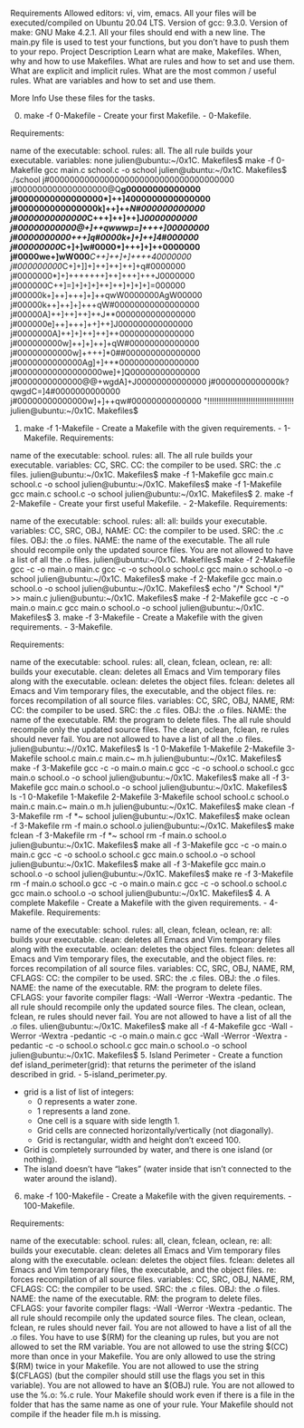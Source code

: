 
Requirements
Allowed editors: vi, vim, emacs.
All your files will be executed/compiled on Ubuntu 20.04 LTS.
Version of gcc: 9.3.0.
Version of make: GNU Make 4.2.1.
All your files should end with a new line.
The main.py file is used to test your functions, but you don’t have to push them to your repo.
Project Description
Learn what are make, Makefiles. When, why and how to use Makefiles. What are rules and how to set and use them. What are explicit and implicit rules. What are the most common / useful rules. What are variables and how to set and use them.

More Info
Use these files for the tasks.

0. make -f 0-Makefile - Create your first Makefile. -  0-Makefile.

Requirements:

name of the executable: school.
rules: all.
The all rule builds your executable.
variables: none
julien@ubuntu:~/0x1C. Makefiles$ make -f 0-Makefile 
gcc main.c school.c -o school
julien@ubuntu:~/0x1C. Makefiles$ ./school 
j#0000000000000000000000000000000000000
j#000000000000000000@Q**g00000000000000
j#0000000000000000*]++]4000000000000000
j#000000000000000k]++]++*N#000000000000
j#0000000000000*C+++]++]++]J*0000000000
j#00000000000@+]++qwwwp=]++++]*00000000
j#0000000000*+++]q#0000k+]+]++]4#000000
j#00000000*C+]+]w#0000*]+++]+]++0000000
j#0000we+]wW000***C++]++]+]++++40000000
j#000000000*C+]+]]+]++]++]++]+q#0000000
j#0000000*]+]+++++++]++]+++]+++J0000000
j#000000C++]=]+]+]+]++]++]+]+]+]=000000
j#00000k+]++]+++]+]++qwW0000000AgW00000
j#00000k++]++]+]+++qW#00000000000000000
j#00000A]++]++]++]++J**0000000000000000
j#000000e]++]+++]++]++]J000000000000000
j#0000000A]++]+]++]++]++000000000000000
j#000000000w]++]+]++]+qW#00000000000000
j#00000000000w]++++]*0##000000000000000
j#0000000000000Ag]+]++*0000000000000000
j#00000000000000000we]+]Q00000000000000
j#0000000000000@@+wgdA]+J00000000000000
j#0000000000000k?qwgdC=]4#0000000000000
j#00000000000000w]+]++qw#00000000000000
"!!!!!!!!!!!!!!!!!!!!!!!!!!!!!!!!!!!!!!
julien@ubuntu:~/0x1C. Makefiles$ 
1. make -f 1-Makefile - Create a Makefile with the given requirements. - 1-Makefile. Requirements:

name of the executable: school.
rules: all.
The all rule builds your executable.
variables: CC, SRC.
CC: the compiler to be used.
SRC: the .c files.
julien@ubuntu:~/0x1C. Makefiles$ make -f 1-Makefile
gcc main.c school.c -o school
julien@ubuntu:~/0x1C. Makefiles$ make -f 1-Makefile
gcc main.c school.c -o school
julien@ubuntu:~/0x1C. Makefiles$
2. make -f 2-Makefile - Create your first useful Makefile. - 2-Makefile. Requirements:

name of the executable: school.
rules: all:
all: builds your executable.
variables: CC, SRC, OBJ, NAME:
CC: the compiler to be used.
SRC: the .c files.
OBJ: the .o files.
NAME: the name of the executable.
The all rule should recompile only the updated source files.
You are not allowed to have a list of all the .o files.
julien@ubuntu:~/0x1C. Makefiles$ make -f 2-Makefile
gcc    -c -o main.o main.c
gcc    -c -o school.o school.c
gcc main.o school.o -o school
julien@ubuntu:~/0x1C. Makefiles$ make -f 2-Makefile
gcc main.o school.o -o school
julien@ubuntu:~/0x1C. Makefiles$ echo "/* School */" >> main.c
julien@ubuntu:~/0x1C. Makefiles$ make -f 2-Makefile
gcc    -c -o main.o main.c
gcc main.o school.o -o school
julien@ubuntu:~/0x1C. Makefiles$ 
3. make -f 3-Makefile - Create a Makefile with the given requirements. - 3-Makefile.

Requirements:

name of the executable: school.
rules: all, clean, fclean, oclean, re:
all: builds your executable.
clean: deletes all Emacs and Vim temporary files along with the executable.
oclean: deletes the object files.
fclean: deletes all Emacs and Vim temporary files, the executable, and the object files.
re: forces recompilation of all source files.
variables: CC, SRC, OBJ, NAME, RM:
CC: the compiler to be used.
SRC: the .c files.
OBJ: the .o files.
NAME: the name of the executable.
RM: the program to delete files.
The all rule should recompile only the updated source files.
The clean, oclean, fclean, re rules should never fail.
You are not allowed to have a list of all the .o files.
julien@ubuntu:~//0x1C. Makefiles$ ls -1
0-Makefile
1-Makefile
2-Makefile
3-Makefile
school.c
main.c
main.c~
m.h
julien@ubuntu:~/0x1C. Makefiles$ make -f 3-Makefile
gcc    -c -o main.o main.c
gcc    -c -o school.o school.c
gcc main.o school.o -o school
julien@ubuntu:~/0x1C. Makefiles$ make all -f 3-Makefile
gcc main.o school.o -o school
julien@ubuntu:~/0x1C. Makefiles$ ls -1
0-Makefile
1-Makefile
2-Makefile
3-Makefile
school
school.c
school.o
main.c
main.c~
main.o
m.h
julien@ubuntu:~/0x1C. Makefiles$ make clean -f 3-Makefile 
rm -f *~ school
julien@ubuntu:~/0x1C. Makefiles$ make oclean -f 3-Makefile 
rm -f main.o school.o
julien@ubuntu:~/0x1C. Makefiles$ make fclean -f 3-Makefile 
rm -f *~ school
rm -f main.o school.o
julien@ubuntu:~/0x1C. Makefiles$ make all -f 3-Makefile
gcc    -c -o main.o main.c
gcc    -c -o school.o school.c
gcc main.o school.o -o school
julien@ubuntu:~/0x1C. Makefiles$ make all -f 3-Makefile
gcc main.o school.o -o school
julien@ubuntu:~/0x1C. Makefiles$ make re -f 3-Makefile
rm -f main.o school.o
gcc    -c -o main.o main.c
gcc    -c -o school.o school.c
gcc main.o school.o -o school
julien@ubuntu:~/0x1C. Makefiles$ 
4. A complete Makefile - Create a Makefile with the given requirements. - 4-Makefile. Requirements:

name of the executable: school.
rules: all, clean, fclean, oclean, re:
all: builds your executable.
clean: deletes all Emacs and Vim temporary files along with the executable.
oclean: deletes the object files.
fclean: deletes all Emacs and Vim temporary files, the executable, and the object files.
re: forces recompilation of all source files.
variables: CC, SRC, OBJ, NAME, RM, CFLAGS:
CC: the compiler to be used.
SRC: the .c files.
OBJ: the .o files.
NAME: the name of the executable.
RM: the program to delete files.
CFLAGS: your favorite compiler flags: -Wall -Werror -Wextra -pedantic.
The all rule should recompile only the updated source files.
The clean, oclean, fclean, re rules should never fail.
You are not allowed to have a list of all the .o files.
ulien@ubuntu:~/0x1C. Makefiles$ make all -f 4-Makefile
gcc -Wall -Werror -Wextra -pedantic   -c -o main.o main.c
gcc -Wall -Werror -Wextra -pedantic   -c -o school.o school.c
gcc main.o school.o -o school
julien@ubuntu:~/0x1C. Makefiles$ 
5. Island Perimeter - Create a function def island_perimeter(grid): that returns the perimeter of the island described in grid. - 5-island_perimeter.py.
 *	grid is a list of list of integers:
 	*	0 represents a water zone.
 	*	1 represents a land zone.
 	*	One cell is a square with side length 1.
 	*	Grid cells are connected horizontally/vertically (not diagonally).
 	*	Grid is rectangular, width and height don’t exceed 100.
 *	Grid is completely surrounded by water, and there is one island (or nothing).
 *	The island doesn’t have “lakes” (water inside that isn’t connected to the water around the island).
6. make -f 100-Makefile - Create a Makefile with the given requirements. - 100-Makefile.

Requirements:

name of the executable: school.
rules: all, clean, fclean, oclean, re:
all: builds your executable.
clean: deletes all Emacs and Vim temporary files along with the executable.
oclean: deletes the object files.
fclean: deletes all Emacs and Vim temporary files, the executable, and the object files.
re: forces recompilation of all source files.
variables: CC, SRC, OBJ, NAME, RM, CFLAGS:
CC: the compiler to be used.
SRC: the .c files.
OBJ: the .o files.
NAME: the name of the executable.
RM: the program to delete files.
CFLAGS: your favorite compiler flags: -Wall -Werror -Wextra -pedantic.
The all rule should recompile only the updated source files.
The clean, oclean, fclean, re rules should never fail.
You are not allowed to have a list of all the .o files.
You have to use $(RM) for the cleaning up rules, but you are not allowed to set the RM variable.
You are not allowed to use the string $(CC) more than once in your Makefile.
You are only allowed to use the string $(RM) twice in your Makefile.
You are not allowed to use the string $(CFLAGS) (but the compiler should still use the flags you set in this variable).
You are not allowed to have an $(OBJ) rule.
You are not allowed to use the %.o: %.c rule.
Your Makefile should work even if there is a file in the folder that has the same name as one of your rule.
Your Makefile should not compile if the header file m.h is missing.

